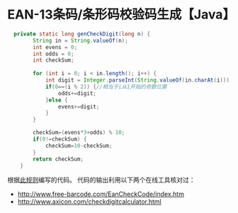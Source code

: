 # EAN-13条码/条形码校验码生成【Java】
```Java
  private static long genCheckDigit(long n) {
        String in = String.valueOf(n);
        int evens = 0; 
        int odds = 0; 
        int checkSum; 
  
        for (int i = 0; i < in.length(); i++) {
            int digit = Integer.parseInt(String.valueOf(in.charAt(i)));
            if(0==(i % 2)) {//相当于i从1开始的奇数位置
                odds+=digit;   
            }else {
                evens+=digit;
            }
        }

        checkSum=(evens*3+odds) % 10;
        if(0!=checkSum) {
            checkSum=10-checkSum; 
        }
        return checkSum;
    }
```
根据[此规则](https://www.open.edu/openlearn/science-maths-technology/exploring-communications-technology/content-section-2.1)编写的代码。
代码的输出利用以下两个在线工具核对过：

* http://www.free-barcode.com/EanCheckCode/index.htm
* http://www.axicon.com/checkdigitcalculator.html
